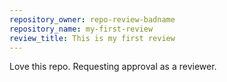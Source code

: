 ```yaml
---
repository_owner: repo-review-badname
repository_name: my-first-review
review_title: This is my first review
---
```

Love this repo. Requesting approval as a reviewer.
